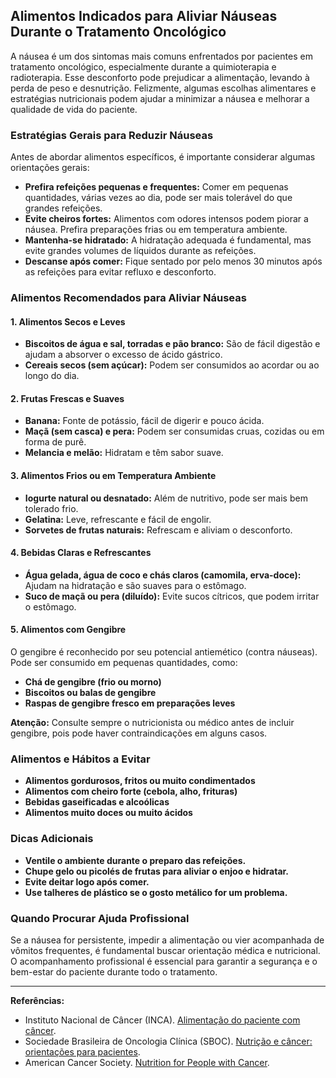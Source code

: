 
## Alimentos Indicados para Aliviar Náuseas Durante o Tratamento Oncológico

A náusea é um dos sintomas mais comuns enfrentados por pacientes em tratamento oncológico, especialmente durante a quimioterapia e radioterapia. Esse desconforto pode prejudicar a alimentação, levando à perda de peso e desnutrição. Felizmente, algumas escolhas alimentares e estratégias nutricionais podem ajudar a minimizar a náusea e melhorar a qualidade de vida do paciente.

### Estratégias Gerais para Reduzir Náuseas

Antes de abordar alimentos específicos, é importante considerar algumas orientações gerais:

- **Prefira refeições pequenas e frequentes:** Comer em pequenas quantidades, várias vezes ao dia, pode ser mais tolerável do que grandes refeições.
- **Evite cheiros fortes:** Alimentos com odores intensos podem piorar a náusea. Prefira preparações frias ou em temperatura ambiente.
- **Mantenha-se hidratado:** A hidratação adequada é fundamental, mas evite grandes volumes de líquidos durante as refeições.
- **Descanse após comer:** Fique sentado por pelo menos 30 minutos após as refeições para evitar refluxo e desconforto.

### Alimentos Recomendados para Aliviar Náuseas

#### 1. Alimentos Secos e Leves

- **Biscoitos de água e sal, torradas e pão branco:** São de fácil digestão e ajudam a absorver o excesso de ácido gástrico.
- **Cereais secos (sem açúcar):** Podem ser consumidos ao acordar ou ao longo do dia.

#### 2. Frutas Frescas e Suaves

- **Banana:** Fonte de potássio, fácil de digerir e pouco ácida.
- **Maçã (sem casca) e pera:** Podem ser consumidas cruas, cozidas ou em forma de purê.
- **Melancia e melão:** Hidratam e têm sabor suave.

#### 3. Alimentos Frios ou em Temperatura Ambiente

- **Iogurte natural ou desnatado:** Além de nutritivo, pode ser mais bem tolerado frio.
- **Gelatina:** Leve, refrescante e fácil de engolir.
- **Sorvetes de frutas naturais:** Refrescam e aliviam o desconforto.

#### 4. Bebidas Claras e Refrescantes

- **Água gelada, água de coco e chás claros (camomila, erva-doce):** Ajudam na hidratação e são suaves para o estômago.
- **Suco de maçã ou pera (diluído):** Evite sucos cítricos, que podem irritar o estômago.

#### 5. Alimentos com Gengibre

O gengibre é reconhecido por seu potencial antiemético (contra náuseas). Pode ser consumido em pequenas quantidades, como:

- **Chá de gengibre (frio ou morno)**
- **Biscoitos ou balas de gengibre**
- **Raspas de gengibre fresco em preparações leves**

**Atenção:** Consulte sempre o nutricionista ou médico antes de incluir gengibre, pois pode haver contraindicações em alguns casos.

### Alimentos e Hábitos a Evitar

- **Alimentos gordurosos, fritos ou muito condimentados**
- **Alimentos com cheiro forte (cebola, alho, frituras)**
- **Bebidas gaseificadas e alcoólicas**
- **Alimentos muito doces ou muito ácidos**

### Dicas Adicionais

- **Ventile o ambiente durante o preparo das refeições.**
- **Chupe gelo ou picolés de frutas para aliviar o enjoo e hidratar.**
- **Evite deitar logo após comer.**
- **Use talheres de plástico se o gosto metálico for um problema.**

### Quando Procurar Ajuda Profissional

Se a náusea for persistente, impedir a alimentação ou vier acompanhada de vômitos frequentes, é fundamental buscar orientação médica e nutricional. O acompanhamento profissional é essencial para garantir a segurança e o bem-estar do paciente durante todo o tratamento.

---

**Referências:**

- Instituto Nacional de Câncer (INCA). [Alimentação do paciente com câncer](https://www.inca.gov.br/publicacoes/livros/alimentacao-do-paciente-com-cancer).
- Sociedade Brasileira de Oncologia Clínica (SBOC). [Nutrição e câncer: orientações para pacientes](https://www.sboc.org.br/).
- American Cancer Society. [Nutrition for People with Cancer](https://www.cancer.org/cancer/survivorship/long-term-health/nutrition.html).

```
